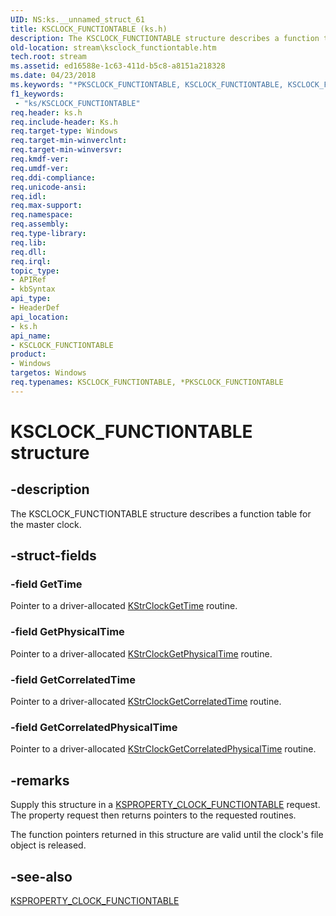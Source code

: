 ```yaml
---
UID: NS:ks.__unnamed_struct_61
title: KSCLOCK_FUNCTIONTABLE (ks.h)
description: The KSCLOCK_FUNCTIONTABLE structure describes a function table for the master clock.
old-location: stream\ksclock_functiontable.htm
tech.root: stream
ms.assetid: ed16588e-1c63-411d-b5c8-a8151a218328
ms.date: 04/23/2018
ms.keywords: "*PKSCLOCK_FUNCTIONTABLE, KSCLOCK_FUNCTIONTABLE, KSCLOCK_FUNCTIONTABLE structure [Streaming Media Devices], PKSCLOCK_FUNCTIONTABLE, PKSCLOCK_FUNCTIONTABLE structure pointer [Streaming Media Devices], ks-struct_b86dda38-016f-4116-9770-5b447c664b2e.xml, ks/KSCLOCK_FUNCTIONTABLE, ks/PKSCLOCK_FUNCTIONTABLE, stream.ksclock_functiontable"
f1_keywords:
 - "ks/KSCLOCK_FUNCTIONTABLE"
req.header: ks.h
req.include-header: Ks.h
req.target-type: Windows
req.target-min-winverclnt: 
req.target-min-winversvr: 
req.kmdf-ver: 
req.umdf-ver: 
req.ddi-compliance: 
req.unicode-ansi: 
req.idl: 
req.max-support: 
req.namespace: 
req.assembly: 
req.type-library: 
req.lib: 
req.dll: 
req.irql: 
topic_type:
- APIRef
- kbSyntax
api_type:
- HeaderDef
api_location:
- ks.h
api_name:
- KSCLOCK_FUNCTIONTABLE
product:
- Windows
targetos: Windows
req.typenames: KSCLOCK_FUNCTIONTABLE, *PKSCLOCK_FUNCTIONTABLE
---
```


# KSCLOCK_FUNCTIONTABLE structure


## -description


The KSCLOCK_FUNCTIONTABLE structure describes a function table for the master clock.


## -struct-fields




### -field GetTime

Pointer to a driver-allocated <a href="https://docs.microsoft.com/windows-hardware/drivers/ddi/ks/nc-ks-pfnksclock_gettime">KStrClockGetTime</a> routine.


### -field GetPhysicalTime

Pointer to a driver-allocated <a href="https://docs.microsoft.com/previous-versions/ff567160(v=vs.85)">KStrClockGetPhysicalTime</a> routine.


### -field GetCorrelatedTime

Pointer to a driver-allocated <a href="https://docs.microsoft.com/windows-hardware/drivers/ddi/ks/nc-ks-pfnksclock_correlatedtime">KStrClockGetCorrelatedTime</a> routine.


### -field GetCorrelatedPhysicalTime

Pointer to a driver-allocated <a href="https://docs.microsoft.com/previous-versions/ff567157(v=vs.85)">KStrClockGetCorrelatedPhysicalTime</a> routine. 


## -remarks



Supply this structure in a <a href="https://docs.microsoft.com/windows-hardware/drivers/stream/ksproperty-clock-functiontable">KSPROPERTY_CLOCK_FUNCTIONTABLE</a> request. The property request then returns pointers to the requested routines.

The function pointers returned in this structure are valid until the clock's file object is released.




## -see-also




<a href="https://docs.microsoft.com/windows-hardware/drivers/stream/ksproperty-clock-functiontable">KSPROPERTY_CLOCK_FUNCTIONTABLE</a>
 

 

